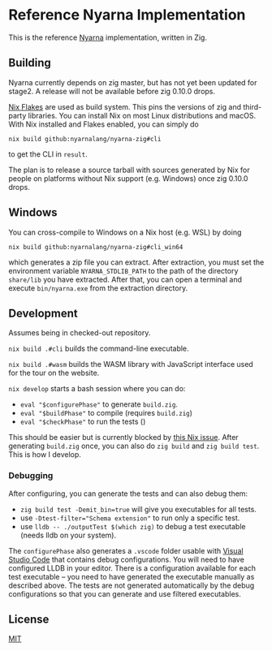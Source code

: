 # Reference Nyarna Implementation

This is the reference [Nyarna][3] implementation, written in Zig.

## Building

Nyarna currently depends on zig master, but has not yet been updated for stage2.
A release will not be available before zig 0.10.0 drops.

[Nix Flakes][1] are used as build system.
This pins the versions of zig and third-party libraries.
You can install Nix on most Linux distributions and macOS.
With Nix installed and Flakes enabled, you can simply do

    nix build github:nyarnalang/nyarna-zig#cli

to get the CLI in `result`.

The plan is to release a source tarball with sources generated by Nix for people on platforms without Nix support (e.g. Windows) once zig 0.10.0 drops.

## Windows

You can cross-compile to Windows on a Nix host (e.g. WSL) by doing

    nix build github:nyarnalang/nyarna-zig#cli_win64

which generates a zip file you can extract.
After extraction, you must set the environment variable `NYARNA_STDLIB_PATH`
to the path of the directory `share/lib` you have extracted.
After that, you can open a terminal and execute `bin/nyarna.exe` from the extraction directory.

## Development

Assumes being in checked-out repository.

`nix build .#cli` builds the command-line executable.

`nix build .#wasm` builds the WASM library with JavaScript interface used for the tour on the website.

`nix develop` starts a bash session where you can do:

 * `eval "$configurePhase"` to generate `build.zig`.
 * `eval "$buildPhase"` to compile (requires `build.zig`)
 * `eval "$checkPhase"` to run the tests ()

This should be easier but is currently blocked by [this Nix issue][2].
After generating `build.zig` once, you can also do `zig build` and `zig build test`.
This is how I develop.

### Debugging

After configuring, you can generate the tests and can also debug them:

 * `zig build test -Demit_bin=true` will give you executables for all tests.
 * use `-Dtest-filter="Schema extension"` to run only a specific test.
 * use `lldb -- ./outputTest $(which zig)` to debug a test executable (needs lldb on your system).

The `configurePhase` also generates a `.vscode` folder usable with [Visual Studio Code][4] that contains debug configurations.
You will need to have configured LLDB in your editor.
There is a configuration available for each test executable – you need to have generated the executable manually as described above.
The tests are not generated automatically by the debug configurations so that you can generate and use filtered executables.

## License

[MIT](/License.md)

 [1]: https://nixos.wiki/wiki/Flakes
 [2]: https://github.com/NixOS/nix/issues/6202
 [3]: https://nyarna.org
 [4]: https://code.visualstudio.com
